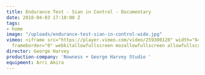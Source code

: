 ```yaml
---
title: Endurance Test - Sian in Control - Documentary
date: 2018-04-03 17:10:00 Z
tags:
- home
image: "/uploads/endurance-test-sian-in-control-wide.jpg"
vimeo: <iframe src="https://player.vimeo.com/video/259380120" width="640" height="272"
  frameborder="0" webkitallowfullscreen mozallowfullscreen allowfullscreen></iframe>
director: George Harvey
production-company: 'Nowness + George Harvey Studio '
equipment: Arri Amira
---
```


